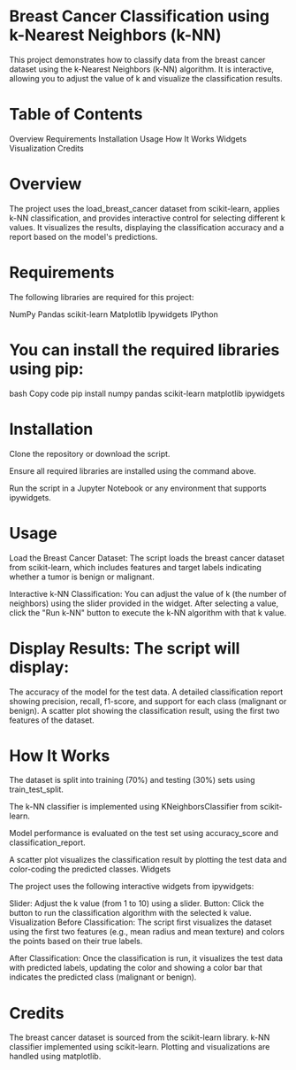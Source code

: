 # **Breast Cancer Classification using k-Nearest Neighbors (k-NN)**
This project demonstrates how to classify data from the breast cancer dataset using the k-Nearest Neighbors (k-NN) algorithm. It is interactive, allowing you to adjust the value of k and visualize the classification results.
# **Table of Contents**
Overview
Requirements
Installation
Usage
How It Works
Widgets
Visualization
Credits
# **Overview**
The project uses the load_breast_cancer dataset from scikit-learn, applies k-NN classification, and provides interactive control for selecting different k values. It visualizes the results, displaying the classification accuracy and a report based on the model's predictions.

# **Requirements**
The following libraries are required for this project:

NumPy
Pandas
scikit-learn
Matplotlib
Ipywidgets
IPython

# **You can install the required libraries using pip:**

bash
Copy code
pip install numpy pandas scikit-learn matplotlib ipywidgets

# **Installation**

Clone the repository or download the script.

Ensure all required libraries are installed using the command above.

Run the script in a Jupyter Notebook or any environment that supports ipywidgets.

# **Usage**
Load the Breast Cancer Dataset:
                                The script loads the breast cancer dataset from scikit-learn, which includes features and target labels indicating whether a tumor is benign or malignant.

Interactive k-NN Classification:
                                You can adjust the value of k (the number of neighbors) using the slider provided in the widget. After selecting a value, click the "Run k-NN" button to execute the k-NN algorithm with that k value.

# Display Results: The script will display:

The accuracy of the model for the test data.
A detailed classification report showing precision, recall, f1-score, and support for each class (malignant or benign).
A scatter plot showing the classification result, using the first two features of the dataset.

# **How It Works**

The dataset is split into training (70%) and testing (30%) sets using train_test_split.

The k-NN classifier is implemented using KNeighborsClassifier from scikit-learn.

Model performance is evaluated on the test set using accuracy_score and classification_report.

A scatter plot visualizes the classification result by plotting the test data and color-coding the predicted classes.
Widgets

The project uses the following interactive widgets from ipywidgets:

Slider:
        Adjust the k value (from 1 to 10) using a slider.
Button:
        Click the button to run the classification algorithm with the selected k value.
Visualization
Before Classification:
                      The script first visualizes the dataset using the first two features (e.g., mean radius and mean texture) and colors the points based on their true labels.

After Classification:
                      Once the classification is run, it visualizes the test data with predicted labels, updating the color and showing a color bar that indicates the predicted class (malignant or benign).

# **Credits**
The breast cancer dataset is sourced from the scikit-learn library.
k-NN classifier implemented using scikit-learn.
Plotting and visualizations are handled using matplotlib.
